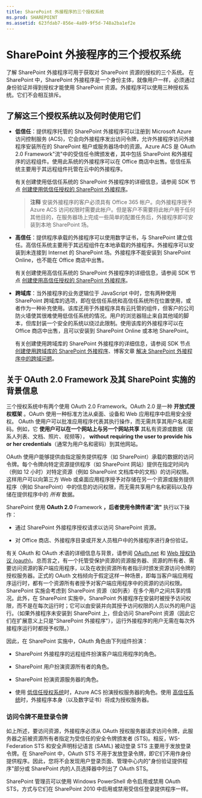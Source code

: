```yaml
---
title: SharePoint 外接程序的三个授权系统
ms.prod: SHAREPOINT
ms.assetid: 623fdab7-856e-4a89-9f5d-748a2ba1ef2e
---
```



# SharePoint 外接程序的三个授权系统
了解 SharePoint 外接程序可用于获取对 SharePoint 资源的授权的三个系统。
在 SharePoint 中，SharePoint 外接程序是一个身份主体，就像用户一样，必须通过身份验证并得到授权才能使用 SharePoint 资源。外接程序可以使用三种授权系统。它们不会相互排斥。





## 了解这三个授权系统以及何时使用它们
<a name="UnderstandThreeSystems"> </a>






- **低信任**：提供程序托管的 SharePoint 外接程序可以注册到 Microsoft Azure 访问控制服务 (ACS)，它会向外接程序发出访问令牌，允许外接程序访问外接程序安装所在的 SharePoint 租户或服务器场中的资源。Azure ACS 是 OAuth 2.0 Framework"流"中的受信任令牌颁发者，其中包括 SharePoint 和外接程序的远程组件。使用此系统的外接程序可以在 Office 商店中出售。低信任系统主要用于其远程组件托管在云中的外接程序。

    有关创建使用低信任系统的 SharePoint 外接程序的详细信息，请参阅 SDK 节点 [创建使用低信任授权的 SharePoint 外接程序](creating-sharepoint-add-ins-that-use-low-trust-authorization.md)。

    > **注释**
    > 安装外接程序的客户必须具有 Office 365 帐户。向外接程序授予 Azure ACS 访问权限时需要此帐户。但是客户不需要将此帐户用于任何其他目的，在服务器场上完成一些简单的配置任务后，外接程序即可安装到本地 SharePoint 场。 
- **高信任**：提供程序承载的外接程序可以使用数字证书，与 SharePoint 建立信任。高信任系统主要用于其远程组件在本地承载的外接程序。外接程序可以安装到未连接到 Internet 的 SharePoint 场。外接程序不能安装到 SharePoint Online，也不能在 Office 商店中出售。

    有关创建使用高信任系统的 SharePoint 外接程序的详细信息，请参阅 SDK 节点 [创建使用高信任授权的 SharePoint 外接程序](creating-sharepoint-add-ins-that-use-high-trust-authorization.md)。


- **跨域库**：当外接程序的业务逻辑位于 JavaScript 中时，您有两种使用 SharePoint 跨域库的选项，即在低信任系统和高信任系统所在位置使用，或者作为一种补充使用。该库还用于外接程序具有云托管的组件，但客户的公司防火墙使其很难使用低信任系统的情况。用户的浏览器阻止来自其他域的脚本，但库封装一个安全的系统以绕过此限制。使用该库的外接程序可以在 Office 商店中出售，且可以安装到 SharePoint Online 或本地 SharePoint。

    有关创建使用跨域库的 SharePoint 外接程序的详细信息，请参阅 SDK 节点 [创建使用跨域库的 SharePoint 外接程序](creating-sharepoint-add-ins-that-use-the-cross-domain-library.md)、博客文章 [解决 SharePoint 外接程序中的跨域问题](http://blogs.msdn.com/b/officeapps/archive/2012/11/29/solving-cross-domain-problems-in-apps-for-sharepoint.aspx)。



## 关于 OAuth 2.0 Framework 及其 SharePoint 实施的背景信息
<a name="UnderstandThreeSystems"> </a>

三个授权系统中有两个使用 OAuth 2.0 Framework。OAuth 2.0 是一种 **开放式授权框架** 。OAuth 使用一种标准方法从桌面、设备和 Web 应用程序中启用安全授权。 OAuth 使用户可以批准应用程序代表其执行操作，而无需共享其用户名和密码。例如，它 **使用户可以在一个网站上与另一个网站共享** 其私有资源或数据（联系人列表、文档、照片、视频等）， **without requiring the user to provide his or her credentials**（通常为用户名和密码）到其他网站。



OAuth 使用户能够提供由指定服务提供程序（如 SharePoint）承载的数据的访问令牌。每个令牌向特定资源提供程序（如 SharePoint 网站）提供在指定时间内（例如 12 小时）对特定资源（例如 SharePoint 文档库中的文档）的访问权限。这样用户可以向第三方 Web 或桌面应用程序授予对存储在另一个资源或服务提供程序（例如 SharePoint）中的信息的访问权限，而无需共享用户名和密码以及存储在提供程序中的 *所有*  数据。



SharePoint 使用 **OAuth 2.0** Framework **，后者使用令牌传递"流"** 执行以下操作：




- 通过 SharePoint 外接程序授权请求以访问 SharePoint 资源。


- 对 Office 商店、外接程序目录或开发人员租户中的外接程序进行身份验证。


有关 OAuth 和 OAuth 术语的详细信息与背景，请参阅  [OAuth.net](http://oauth.net/) 和 [Web 授权协议 (oauth)](http://datatracker.ietf.org/doc/active/)。总而言之，有一个托管受保护资源的资源服务器、资源的所有者、需要访问资源的客户端应用程序，以及在收到资源所有者指示时颁发资源访问令牌的授权服务器。正式的 OAuth 文档倾向于假定这样一种场景，即每当客户端应用程序运行时，都有一个资源所有者授予对客户端应用程序中的资源的访问权限。SharePoint 实施会考虑到 SharePoint 资源（如列表）在多个用户之间共享的情况。此外，在 SharePoint 实施中，SharePoint 外接程序在安装时被授予访问权限，而不是在每次运行时；它可以由安装并向其授予访问权限的人员以外的用户运行。（如果外接程序未安装到 SharePoint 上，但会访问 SharePoint 资源（因此它们在扩展意义上只是"SharePoint 外接程序"），运行外接程序的用户无需在每次外接程序运行时都授予权限。）



因此，在 SharePoint 实施中，OAuth 角色由下列组件扮演：




- SharePoint 外接程序的远程组件扮演客户端应用程序的角色。


- SharePoint 用户扮演资源所有者的角色。


- SharePoint 扮演资源服务器的角色。


- 使用 [低信任授权系统](creating-sharepoint-add-ins-that-use-low-trust-authorization.md)时，Azure ACS 扮演授权服务器的角色。使用 [高信任系统](creating-sharepoint-add-ins-that-use-high-trust-authorization.md)时，外接程序本身（以及数字证书）将成为授权服务器。



### 访问令牌不是登录令牌
<a name="FileName_uniquekeyword3"> </a>

如上所述，要访问资源，外接程序必须从 OAuth 授权服务器请求访问令牌，此服务器之前被资源所有者指定为受信任的安全令牌颁发者 (STS)。相反，WS-Federation STS 和安全声明标记语言 (SAML) 被动登录 STS 主要用于发放登录令牌。在 SharePoint 中，OAuth STS 不用于发放登录令牌，即它们不用作身份提供程序。因此，您将不会发现用户登录页面、管理中心内的"身份验证提供程序"部分或 SharePoint 内的人员选择器中列出了 OAuth STS。



SharePoint 管理员可以使用 Windows PowerShell 命令启用或禁用 OAuth STS，方式与它们在 SharePoint 2010 中启用或禁用受信任登录提供程序一样。




